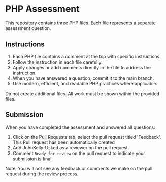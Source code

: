 # PHP Assessment

This repository contains three PHP files. Each file represents a separate assessment question.

## Instructions

1. Each PHP file contains a comment at the top with specific instructions.
2. Follow the instruction in each file carefully.
3. Apply changes or add comments directly in the file to address the instruction.
4. When you have answered a question, commit it to the main branch.
5. Use modern, efficient, and readable PHP practices where applicable.

Do not create additional files. All work must be shown within the provided files.

## Submission
When you have completed the assessment and answered all questions:

1. Click on the Pull Requests tab, select the pull request titled 'Feedback'. This Pull request has been automatically created
2. Add JohnKelly-Usked as a reviewer on the pull request.
3. Comment `Ready for review` on the pull request to indicate your submission is final.

Note: You will not see any feedback or comments we make on the pull request during the review process.
